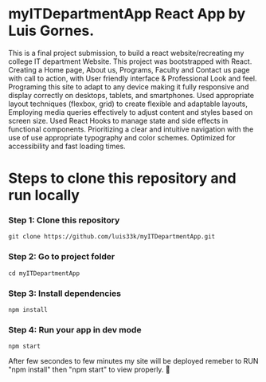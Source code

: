 # myITDepartmentApp React App by Luis Gornes.

This is a final project submission, 
to build a react website/recreating my college IT department Website. This project was bootstrapped with React.
Creating a Home page, About us, Programs, Faculty and Contact us page with call to action, with User friendly interface & Professional 
Look and feel. Programing this site to adapt to any device making it fully responsive and display correctly on desktops, tablets, and smartphones. 
Used appropriate layout techniques (flexbox, grid) to create flexible and adaptable layouts, Employing media queries effectively to adjust content and styles based on screen size.
Used React Hooks to manage state and side effects in functional components. Prioritizing a clear and intuitive navigation with the use of use appropriate typography and color schemes.
Optimized for accessibility and fast loading times.

# Steps to clone this repository and run locally


### Step 1: Clone this repository

```
git clone https://github.com/luis33k/myITDepartmentApp.git
```
### Step 2: Go to project folder

```
cd myITDepartmentApp
```

### Step 3: Install dependencies

```
npm install
```

### Step 4: Run your app in dev mode

```
npm start
```

After few secondes to few minutes my site will be deployed remeber to RUN "npm install" then "npm start" to view properly. 🚀
